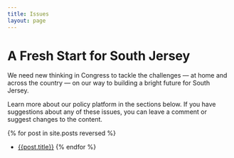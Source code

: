 ```yaml
---
title: Issues
layout: page
---
```


# A Fresh Start for South Jersey

We need new thinking in Congress to tackle the challenges — at home and across the country — on our way to building a bright future for South Jersey.

Learn more about our policy platform in the sections below. If you have suggestions about any of these issues, you can leave a comment or suggest changes to the content.

{% for post in site.posts reversed %}
  - [{{post.title}}]({{site.baseurl}}{{post.url}})
{% endfor %}
